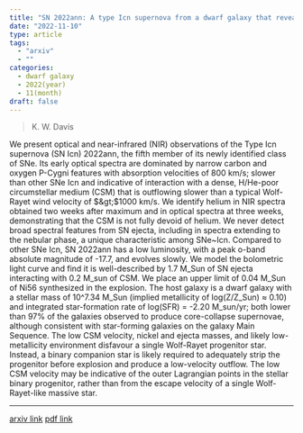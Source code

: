 ```yaml
---
title: "SN 2022ann: A type Icn supernova from a dwarf galaxy that reveals helium in its circumstellar environment"
date: "2022-11-10"
type: article
tags:
  - "arxiv"
  - ""
categories:
  - dwarf galaxy
  - 2022(year)
  - 11(month)
draft: false
---
```


> K. W. Davis

We present optical and near-infrared (NIR) observations of the Type Icn supernova (SN Icn) 2022ann, the fifth member of its newly identified class of SNe. Its early optical spectra are dominated by narrow carbon and oxygen P-Cygni features with absorption velocities of 800 km/s; slower than other SNe Icn and indicative of interaction with a dense, H/He-poor circumstellar medium (CSM) that is outflowing slower than a typical Wolf-Rayet wind velocity of $&gt;$1000 km/s. We identify helium in NIR spectra obtained two weeks after maximum and in optical spectra at three weeks, demonstrating that the CSM is not fully devoid of helium. We never detect broad spectral features from SN ejecta, including in spectra extending to the nebular phase, a unique characteristic among SNe~Icn. Compared to other SNe Icn, SN 2022ann has a low luminosity, with a peak o-band absolute magnitude of -17.7, and evolves slowly. We model the bolometric light curve and find it is well-described by 1.7 M_Sun of SN ejecta interacting with 0.2 M_sun of CSM. We place an upper limit of 0.04 M_Sun of Ni56 synthesized in the explosion. The host galaxy is a dwarf galaxy with a stellar mass of 10^7.34 M_Sun (implied metallicity of log(Z/Z_Sun) $\approx$ 0.10) and integrated star-formation rate of log(SFR) = -2.20 M_sun/yr; both lower than 97\% of the galaxies observed to produce core-collapse supernovae, although consistent with star-forming galaxies on the galaxy Main Sequence. The low CSM velocity, nickel and ejecta masses, and likely low-metallicity environment disfavour a single Wolf-Rayet progenitor star. Instead, a binary companion star is likely required to adequately strip the progenitor before explosion and produce a low-velocity outflow. The low CSM velocity may be indicative of the outer Lagrangian points in the stellar binary progenitor, rather than from the escape velocity of a single Wolf-Rayet-like massive star.

---

[arxiv link](https://arxiv.org/abs/2211.05134)
[pdf link](https://arxiv.org/pdf/2211.05134)
